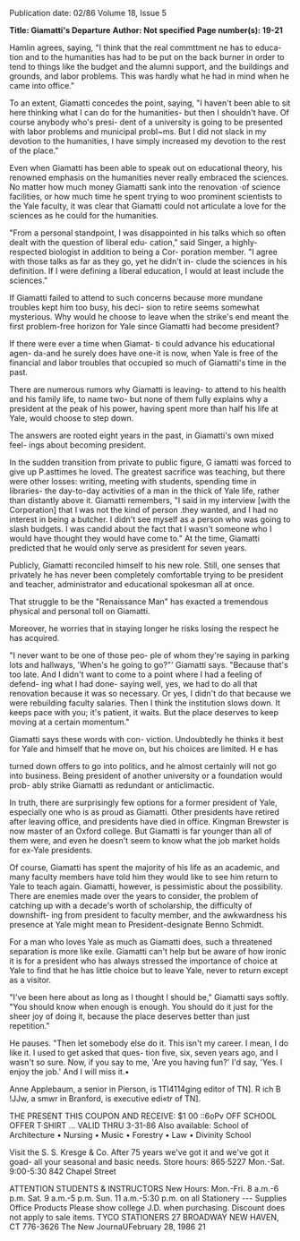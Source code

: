 Publication date: 02/86
Volume 18, Issue 5

**Title: Giamatti's Departure**
**Author:  Not specified**
**Page number(s): 19-21**

Hamlin agrees, saying, "I think that 
the real commttment ne has to educa-
tion and to the humanities has had to 
be put on the back burner in order to 
tend to things like the budget and the 
alumni support, and the buildings and 
grounds, and labor problems. This was 
hardly what he had in mind when he 
came into office." 


To an extent, Giamatti concedes the 
point, saying, "I haven't been able to 
sit here thinking what I can do for the 
humanities- but then 
I 
shouldn't 
have. Of course anybody who's presi-
dent of a university is going to be 
presented with labor problems and 
municipal probl~ms. But I did not 
slack in 
my devotion 
to 
the 
humanities, I have simply increased 
my devotion to the rest of the place." 


Even when Giamatti has been able 
to speak out on educational theory, his 
renowned emphasis on the humanities 
never really embraced the sciences. No 
matter how much money Giamatti 
sank into the renovation ·of science 
facilities, or how much time he spent 
trying to woo prominent scientists to 
the Yale faculty, it was clear that 
Giamatti could not articulate a love for 
the sciences as he could for the 
humanities. 


"From a personal standpoint, I was 
disappointed in his talks which so often 
dealt with the question of liberal edu-
cation," said Singer, a highly-respected 
biologist in addition to being a Cor-
poration member. "I agree with those 
talks as far as they go, yet he didn't in-
clude the sciences in his definition. If I 
were defining a liberal education, I 
would at least include the sciences." 


If Giamatti failed to attend to such 
concerns because more mundane 
troubles kept him too busy, his deci-
sion 
to retire seems somewhat 
mysterious. Why would he choose to 
leave when the strike's end meant the 
first problem-free horizon for Yale 
since Giamatti had become president? 


If there were ever a time when Giamat-
ti could advance his educational agen-
da-and he surely does have one-it is 
now, when Yale is free of the financial 
and labor troubles that occupied so 
much of Giamatti's time in the past. 


There are numerous rumors why 
Giamatti is leaving- to attend to his 
health and his family life, to name 
two- but none of them fully explains 
why a president at the peak of his 
power, having spent more than half his 
life at Yale, would choose to step down. 


The answers are rooted eight years in 
the past, in Giamatti's own mixed feel-
ings about becoming president. 


In 
the sudden transition from 
private to public figure, G iamatti was 
forced to give up P.asttimes he loved. 
The greatest sacrifice was teaching, 
but there were other losses: writing, 
meeting with students, spending time 
in libraries- the day-to-day activities 
of a man in the thick of Yale life, rather 
than distantly above it. Giamatti 
remembers, "I said in my interview 
[with the Corporation] that I was not 
the kind of person .they wanted, and I 
had no interest in being a butcher. I 
didn't see myself as a person who was 
going to slash budgets. I was candid 
about the fact that I wasn't someone 
who I would have thought they would 
have come to." At the time, Giamatti 
predicted that he would only serve as 
president for seven years. 


Publicly, Giamatti reconciled 
himself to his new role. Still, one 
senses that privately he has never been 
completely comfortable trying to be 
president and teacher, administrator 
and educational spokesman all at once. 


That struggle to be the "Renaissance 
Man" has exacted 
a 
tremendous 
physical and personal toll on Giamatti. 


Moreover, he worries that in staying 
longer he risks losing the respect he has 
acquired. 


"I never want to be one of those peo-
ple of whom they're saying in parking 
lots and hallways, 'When's he going to 
go?"' Giamatti says. "Because that's too 
late. And I didn't want to come to a 
point where I had a feeling of defend-
ing what I had done- saying well, yes, 
we had to do all that renovation 
because it was so necessary. Or yes, I 
didn't do that because we were 
rebuilding faculty salaries. Then I 
think the institution slows down. It 
keeps pace with you; it's patient, it 
waits. But the place deserves to keep 
moving at a certain momentum." 


Giamatti says these words with con-
viction. Undoubtedly he thinks it best 
for Yale and himself that he move on, 
but his choices are limited. H e has 


turned down offers to go into politics, 
and he almost certainly will not go into 
business. Being president of another 
university or a foundation would prob-
ably strike Giamatti as redundant or 
anticlimactic. 


In truth, there are surprisingly few 
options for a former president of Yale, 
especially one who is as proud as 
Giamatti. Other presidents have 
retired after leaving office, 
and 
presidents have 
died in 
office. 
Kingman Brewster is now master of an 
Oxford college. But Giamatti is far 
younger than all of them were, and 
even he doesn't seem to know what the 
job market holds for ex-Yale 
presidents. 


Of course, Giamatti has spent the 
majority of his life as an academic, and 
many faculty members have told him 
they would like to see him return to 
Yale 
to teach again. 
Giamatti, 
however, 
is pessimistic about the 
possibility. There are enemies made 
over the years to consider, the problem 
of catching up with a decade's worth of 
scholarship, the difficulty of downshift-
ing 
from president to 
faculty 
member, and the awkwardness his 
presence at Yale might mean to 
President-designate Benno Schmidt. 


For a man who loves Yale as much as 
Giamatti does, such a threatened 
separation is more like exile. Giamatti 
can't help but be aware of how ironic it 
is for a president who has always 
stressed the importance of choice at 
Yale to find that he has little choice but 
to leave Yale, never to return except as 
a visitor. 


"I've been here about as long as I 
thought I should be," Giamatti says 
softly. "You should know when enough 
is enough. You should do it just for the 
sheer joy of doing it, because the place 
deserves better than just repetition." 


He pauses. "Then let somebody else 
do it. This isn't my career. I mean, I 
do like it. I used to get asked that ques-
tion five, six, seven years ago, and I 
wasn't so sure. Now, if you say to me, 
'Are you having fun?' I'd say, 'Yes. I 
enjoy the job.' And I will miss it.• 


Anne Applebaum, a senior in Pierson, is 
1TI4114ging editor of TN]. 
R ich B !JJw, a smwr in Branford, is executive 
edi«tr of TN]. 


THE 
PRESENT THIS COUPON 
AND RECEIVE: 
$1 00 ::6oPv 
OFF SCHOOL 
OFFER 
T·SHIRT ... 
VALID THRU 3-31-86 
Also available: School of Architecture • Nursing • 
Music • Forestry • Law • Divinity School


Visit the 
S. S. Kresge & Co. 
After 75 years we've got it and we've got it goad-
all your seasonal and basic needs. 
Store hours: 
865·5227 
Mon.-Sat. 9:00-5:30 
842 Chapel Street


ATTENTION 
STUDENTS & INSTRUCTORS 
New Hours: 
Mon.-Fri. 8 a.m.-6 p.m. 
Sat. 9 a.m.-5 p.m. 
Sun. 11 a.m.-5:30 p.m. 
on all 
Stationery 
--- Supplies 
Office 
Products 
Please show college J.D. when purchasing. 
Discount does not apply to sale items. 
TYCO STATIONERS 
27 BROADWAY 
NEW HAVEN, CT 
776-3626 
The New JournaUFebruary 28, 1986 21